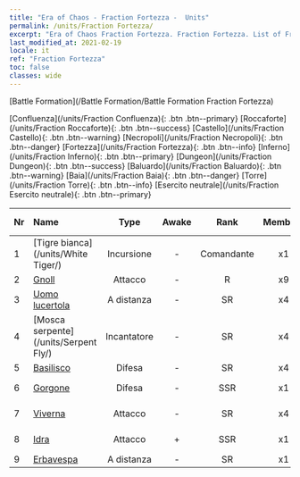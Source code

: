 ```yaml
---
title: "Era of Chaos - Fraction Fortezza -  Units"
permalink: /units/Fraction Fortezza/
excerpt: "Era of Chaos Fraction Fortezza. Fraction Fortezza. List of Fraction in Era of Chaos"
last_modified_at: 2021-02-19
locale: it
ref: "Fraction Fortezza"
toc: false
classes: wide
---
```

  [Battle Formation](/Battle Formation/Battle Formation Fraction Fortezza)

 [Confluenza](/units/Fraction Confluenza){: .btn .btn--primary} [Roccaforte](/units/Fraction Roccaforte){: .btn .btn--success} [Castello](/units/Fraction Castello){: .btn .btn--warning} [Necropoli](/units/Fraction Necropoli){: .btn .btn--danger} [Fortezza](/units/Fraction Fortezza){: .btn .btn--info} [Inferno](/units/Fraction Inferno){: .btn .btn--primary} [Dungeon](/units/Fraction Dungeon){: .btn .btn--success} [Baluardo](/units/Fraction Baluardo){: .btn .btn--warning} [Baia](/units/Fraction Baia){: .btn .btn--danger} [Torre](/units/Fraction Torre){: .btn .btn--info} [Esercito neutrale](/units/Fraction Esercito neutrale){: .btn .btn--primary} 

  | Nr |         Name        |   Type   | Awake |    Rank   |   Members     |  Stars  |  Attack  |     HP    | Awaken Name  |
  |:---|:--------------------|:--------:|:-----:|:---------:|:-------------:|:-------:|:--------:|:---------:|:-------------|
  | 1 | [Tigre bianca](/units/White Tiger/) | Incursione | - | Comandante | x1 | <i class="fas fa-star"/><i class="fas fa-star"/><i class="fas fa-star"/> | 1078.2 | 6138 |   -   |
  | 2 | [Gnoll](/units/Gnoll/) | Attacco | - | R | x9 | <i class="fas fa-star"/> | 84.4 | 761 |   -   |
  | 3 | [Uomo lucertola](/units/Lizardman/) | A distanza | - | SR | x4 | <i class="fas fa-star"/><i class="fas fa-star"/> | 174.9 | 1144 |   -   |
  | 4 | [Mosca serpente](/units/Serpent Fly/) | Incantatore | - | SR | x4 | <i class="fas fa-star"/><i class="fas fa-star"/> | 178.3 | 1615 |    |
  | 5 | [Basilisco](/units/Basilisk/) | Difesa | - | SR | x4 | <i class="fas fa-star"/><i class="fas fa-star"/><i class="fas fa-star"/> | 121.1 | 2859 |   -   |
  | 6 | [Gorgone](/units/Gorgon/) | Difesa | - | SSR | x1 | <i class="fas fa-star"/><i class="fas fa-star"/><i class="fas fa-star"/> | 121.1 | 3094 |  Gorgone Invincibile  |
  | 7 | [Viverna](/units/Wyvern/) | Attacco | - | SR | x4 | <i class="fas fa-star"/><i class="fas fa-star"/><i class="fas fa-star"/> | 500.0 | 5544 |  Viverna Monarca  |
  | 8 | [Idra](/units/Hydra/) | Attacco | + | SSR | x1 | <i class="fas fa-star"/><i class="fas fa-star"/><i class="fas fa-star"/> | 769.3 | 5770 |  Idra del Caos  |
  | 9 | [Erbavespa](/units/Waspwort/) | A distanza | - | SR | x1 | <i class="fas fa-star"/><i class="fas fa-star"/><i class="fas fa-star"/> | 950.3 | 5543 |   -   |
